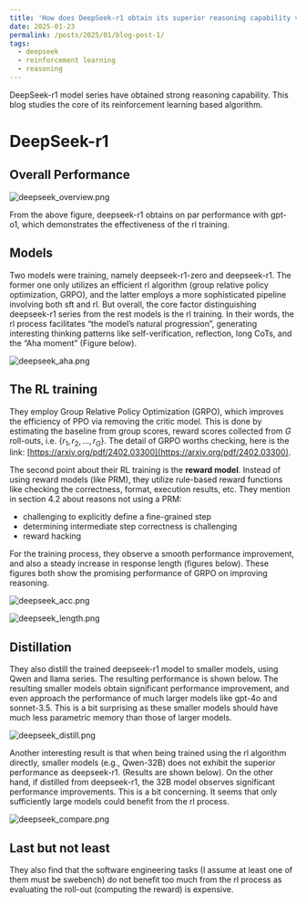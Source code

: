 ```yaml
---
title: 'How does DeepSeek-r1 obtain its superior reasoning capability via RL'
date: 2025-01-23
permalink: /posts/2025/01/blog-post-1/
tags:
  - deepseek
  - reinforcement learning
  - reasoning
---
```


DeepSeek-r1 model series have obtained strong reasoning capability. This blog studies the core of its reinforcement learning based algorithm.

# DeepSeek-r1

## Overall Performance

![deepseek_overview.png](https://github.com/shuoli90/shuoli90.github.io/blob/master/images/deepseek_overview.png)

From the above figure, deepseek-r1 obtains on par performance with gpt-o1, which demonstrates the effectiveness of the rl training.

## Models

Two models were training, namely deepseek-r1-zero and deepseek-r1. The former one only utilizes an efficient rl algorithm (group relative policy optimization, GRPO), and the latter employs a more sophisticated pipeline involving both sft and rl. But overall, the core factor distinguishing deepseek-r1 series from the rest models is the rl training. In their words, the rl process facilitates “the model’s natural progression”, generating interesting thinking patterns like self-verification, reflection, long CoTs, and the “Aha moment” (Figure below). 

![deepseek_aha.png](https://github.com/shuoli90/shuoli90.github.io/blob/master/images/deepseek_aha.png)

## The RL training

They employ Group Relative Policy Optimization (GRPO), which improves the efficiency of PPO via removing the critic model. This is done by estimating the baseline from group scores, reward scores collected from $G$ roll-outs, i.e. $\{r_1, r_2, \ldots, r_G\}$. The detail of GRPO worths checking, here is the link: [https://arxiv.org/pdf/2402.03300](https://arxiv.org/pdf/2402.03300).

The second point about their RL training is the **reward model**. Instead of using reward models (like PRM), they utilize rule-based reward functions like checking the correctness, format, execution results, etc. They mention in section 4.2 about reasons not using a PRM:

- challenging to explicitly define a fine-grained step
- determining intermediate step correctness is challenging
- reward hacking

For the training process, they observe a smooth performance improvement, and also a steady increase in response length (figures below). These figures both show the promising performance of GRPO on improving reasoning.

![deepseek_acc.png](https://github.com/shuoli90/shuoli90.github.io/blob/master/images/deepseek_acc.png)

![deepseek_length.png](https://github.com/shuoli90/shuoli90.github.io/blob/master/images/deepseek_length.png)

## Distillation

They also distill the trained deepseek-r1 model to smaller models, using Qwen and llama series. The resulting performance is shown below. The resulting smaller models obtain significant performance improvement, and even approach the performance of much larger models like gpt-4o and sonnet-3.5. This is a bit surprising as these smaller models should have much less parametric memory than those of larger models.

![deepseek_distill.png](https://github.com/shuoli90/shuoli90.github.io/blob/master/images/deepseek_distill.png)

Another interesting result is that when being trained using the rl algorithm directly, smaller models (e.g., Qwen-32B) does not exhibit the superior performance as deepseek-r1. (Results are shown below). On the other hand, if distilled from deepseek-r1, the 32B model observes significant performance improvements. This is a bit concerning. It seems that only sufficiently large models could benefit from the rl process.

![deepseek_compare.png](https://github.com/shuoli90/shuoli90.github.io/blob/master/images/deepseek_compare.png)

## Last but not least

They also find that the software engineering tasks (I assume at least one of them must be swebench) do not benefit too much from the rl process as evaluating the roll-out (computing the reward) is expensive.
